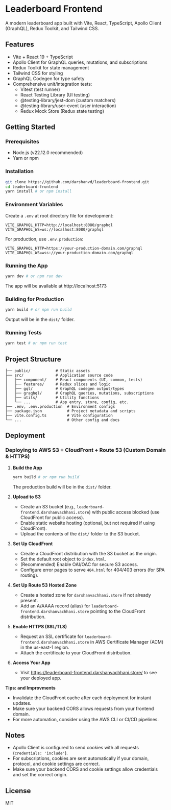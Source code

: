 # Leaderboard Frontend

A modern leaderboard app built with Vite, React, TypeScript, Apollo Client (GraphQL), Redux Toolkit, and Tailwind CSS.

## Features
- Vite + React 19 + TypeScript
- Apollo Client for GraphQL queries, mutations, and subscriptions
- Redux Toolkit for state management
- Tailwind CSS for styling
- GraphQL Codegen for type safety
- Comprehensive unit/integration tests:
  - Vitest (test runner)
  - React Testing Library (UI testing)
  - @testing-library/jest-dom (custom matchers)
  - @testing-library/user-event (user interaction)
  - Redux Mock Store (Redux state testing)

## Getting Started

### Prerequisites
- Node.js (v22.12.0 recommended)
- Yarn or npm

### Installation
```bash
git clone https://github.com/darshanvd/leaderboard-frontend.git
cd leaderboard-frontend
yarn install # or npm install
```

### Environment Variables
Create a `.env` at root directory file for development:
```
VITE_GRAPHQL_HTTP=http://localhost:8080/graphql
VITE_GRAPHQL_WS=ws://localhost:8080/graphql
```
For production, use `.env.production`:
```
VITE_GRAPHQL_HTTP=https://your-production-domain.com/graphql
VITE_GRAPHQL_WS=wss://your-production-domain.com/graphql
```

### Running the App
```bash
yarn dev # or npm run dev
```
The app will be available at http://localhost:5173

### Building for Production
```bash
yarn build # or npm run build
```
Output will be in the `dist/` folder.

### Running Tests
```bash
yarn test # or npm run test
```

## Project Structure

```
├── public/           # Static assets
├── src/              # Application source code
│   ├── component/    # React components (UI, common, tests)
│   ├── features/     # Redux slices and logic
│   ├── gql/          # GraphQL codegen output/types
│   ├── graqhql/      # GraphQL queries, mutations, subscriptions
│   ├── utils/        # Utility functions
│   └── ...           # App entry, store, config, etc.
├── .env, .env.production  # Environment configs
├── package.json           # Project metadata and scripts
├── vite.config.ts         # Vite configuration
└── ...                    # Other config and docs
```

## Deployment

### Deploying to AWS S3 + CloudFront + Route 53 (Custom Domain & HTTPS)

1. **Build the App**
   ```bash
   yarn build # or npm run build
   ```
   The production build will be in the `dist/` folder.

2. **Upload to S3**
   - Create an S3 bucket (e.g., `leaderboard-frontend.darshanvachhani.store`) with public access blocked (use CloudFront for public access).
   - Enable static website hosting (optional, but not required if using CloudFront).
   - Upload the contents of the `dist/` folder to the S3 bucket.

3. **Set Up CloudFront**
   - Create a CloudFront distribution with the S3 bucket as the origin.
   - Set the default root object to `index.html`.
   - (Recommended) Enable OAI/OAC for secure S3 access.
   - Configure error pages to serve `404.html` for 404/403 errors (for SPA routing).

4. **Set Up Route 53 Hosted Zone**
   - Create a hosted zone for `darshanvachhani.store` if not already present.
   - Add an A/AAAA record (alias) for `leaderboard-frontend.darshanvachhani.store` pointing to the CloudFront distribution.

5. **Enable HTTPS (SSL/TLS)**
   - Request an SSL certificate for `leaderboard-frontend.darshanvachhani.store` in AWS Certificate Manager (ACM) in the us-east-1 region.
   - Attach the certificate to your CloudFront distribution.

6. **Access Your App**
   - Visit https://leaderboard-frontend.darshanvachhani.store/ to see your deployed app.

**Tips: and Improvments**
- Invalidate the CloudFront cache after each deployment for instant updates.
- Make sure your backend CORS allows requests from your frontend domain.
- For more automation, consider using the AWS CLI or CI/CD pipelines.

## Notes
- Apollo Client is configured to send cookies with all requests (`credentials: 'include'`).
- For subscriptions, cookies are sent automatically if your domain, protocol, and cookie settings are correct.
- Make sure your backend CORS and cookie settings allow credentials and set the correct origin.

## License
MIT
